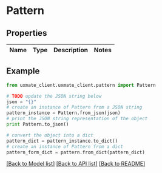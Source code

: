 # Pattern


## Properties
Name | Type | Description | Notes
------------ | ------------- | ------------- | -------------

## Example

```python
from uxmate_client.uxmate_client.pattern import Pattern

# TODO update the JSON string below
json = "{}"
# create an instance of Pattern from a JSON string
pattern_instance = Pattern.from_json(json)
# print the JSON string representation of the object
print Pattern.to_json()

# convert the object into a dict
pattern_dict = pattern_instance.to_dict()
# create an instance of Pattern from a dict
pattern_form_dict = pattern.from_dict(pattern_dict)
```
[[Back to Model list]](../README.md#documentation-for-models) [[Back to API list]](../README.md#documentation-for-api-endpoints) [[Back to README]](../README.md)


